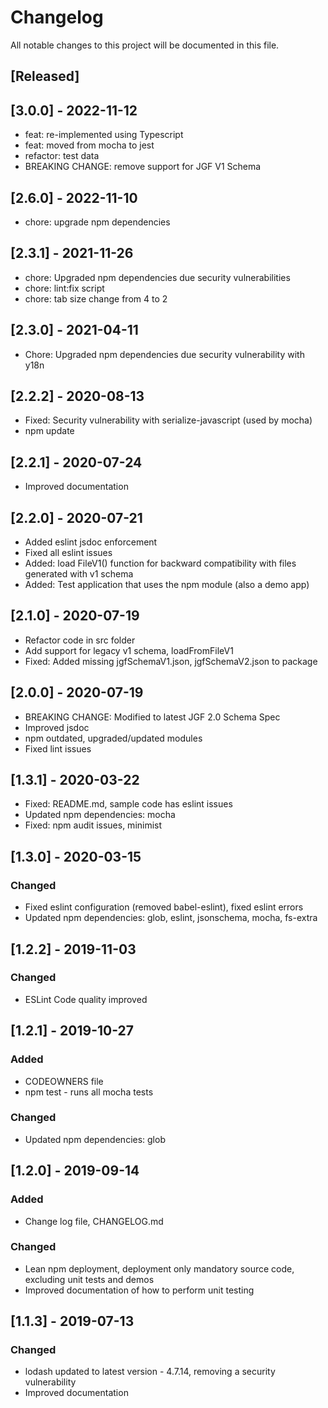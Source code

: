 # Changelog
All notable changes to this project will be documented in this file.

## [Released]

## [3.0.0] - 2022-11-12
- feat: re-implemented using Typescript
- feat: moved from mocha to jest
- refactor: test data
- BREAKING CHANGE: remove support for JGF V1 Schema

## [2.6.0] - 2022-11-10
- chore: upgrade npm dependencies

## [2.3.1] - 2021-11-26
- chore: Upgraded npm dependencies due security vulnerabilities
- chore: lint:fix script
- chore: tab size change from 4 to 2

## [2.3.0] - 2021-04-11
- Chore: Upgraded npm dependencies due security vulnerability with y18n

## [2.2.2] - 2020-08-13
- Fixed: Security vulnerability with serialize-javascript (used by mocha)
- npm update

## [2.2.1] - 2020-07-24
- Improved documentation

## [2.2.0] - 2020-07-21
- Added eslint jsdoc enforcement
- Fixed all eslint issues
- Added: load FileV1() function for backward compatibility with files generated with v1 schema
- Added: Test application that uses the npm module (also a demo app)

## [2.1.0] - 2020-07-19
- Refactor code in src folder
- Add support for legacy v1 schema, loadFromFileV1
- Fixed: Added missing jgfSchemaV1.json, jgfSchemaV2.json to package

## [2.0.0] - 2020-07-19
- BREAKING CHANGE: Modified to latest JGF 2.0 Schema Spec
- Improved jsdoc
- npm outdated, upgraded/updated modules
- Fixed lint issues

## [1.3.1] - 2020-03-22
- Fixed: README.md, sample code has eslint issues
- Updated npm dependencies: mocha
- Fixed: npm audit issues, minimist

## [1.3.0] - 2020-03-15

### Changed
- Fixed eslint configuration (removed babel-eslint), fixed eslint errors
- Updated npm dependencies: glob, eslint, jsonschema, mocha, fs-extra

## [1.2.2] - 2019-11-03

### Changed
- ESLint Code quality improved

## [1.2.1] - 2019-10-27

### Added
- CODEOWNERS file
- npm test - runs all mocha tests

### Changed
- Updated npm dependencies: glob

## [1.2.0] - 2019-09-14

### Added
- Change log file, CHANGELOG&#46;md

### Changed
- Lean npm deployment, deployment only mandatory source code, excluding unit tests and demos
- Improved documentation of how to perform unit testing 

## [1.1.3] - 2019-07-13

### Changed
- lodash updated to latest version - 4.7.14, removing a security vulnerability
- Improved documentation
